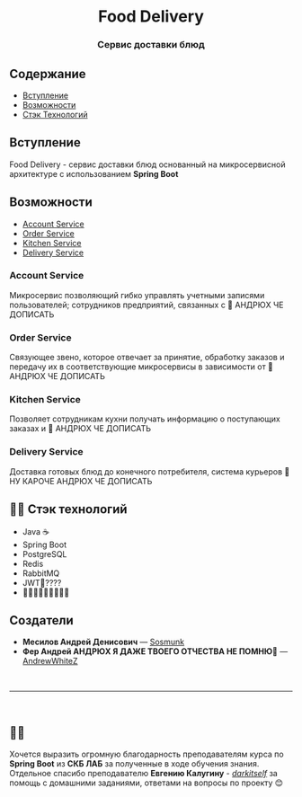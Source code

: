 <h1 align="center">Food Delivery</h1>

### <div align="center"> Сервис доставки блюд</div>


## Содержание
- [Вступление](#Вступление)
- [Возможности](#Возможности)
- [Стэк Технологий](#-стэк-технологий)


## Вступление
Food Delivery - сервис доставки блюд основанный на микросервисной архитектуре с использованием <b>Spring Boot</b>

## Возможности
- [Account Service](#account-service)
- [Order Service](#order-service)
- [Kitchen Service](#kitchen-service)
- [Delivery Service](#delivery-service)

### Account Service
Микросервис позволяющий гибко управлять учетными записями пользователей; сотрудников предприятий, связанных с 🔴 АНДРЮХ ЧЕ ДОПИСАТЬ

### Order Service
Связующее звено, которое отвечает за
принятие, обработку заказов и передачу их в соответствующие микросервисы в зависимости от 🔴 АНДРЮХ ЧЕ ДОПИСАТЬ

### Kitchen Service
Позволяет сотрудникам кухни получать информацию о поступающих заказах и 🔴 АНДРЮХ ЧЕ ДОПИСАТЬ

### Delivery Service
Доставка готовых блюд до конечного потребителя, система курьеров 🔴 НУ КАРОЧЕ АНДРЮХ ЧЕ ДОПИСАТЬ


## 👨‍💻 Стэк технологий
- Java ☕
- Spring Boot 
- PostgreSQL 
- Redis 
- RabbitMQ 
- JWT🔴????
- 🔴🔴🔴🔴🔴🔴🔴🔴🔴


## Создатели
- <b>Месилов Андрей Денисович</b> — [Sosmunk](https://github.com/Sosmunk)
- <b>Фер Андрей АНДРЮХ Я ДАЖЕ ТВОЕГО ОТЧЕСТВА НЕ ПОМНЮ🔴</b> — [AndrewWhiteZ](https://github.com/AndrewWhiteZ)

<br>

---

<br>

## 💚🧡
Хочется выразить огромную благодарность преподавателям курса по <b>Spring Boot</b> из <b>СКБ ЛАБ</b>
за полученные в ходе обучения знания.</br>
Отдельное спасибо преподавателю <b>Евгению Калугину</b> - <i>[darkitself](https://github.com/darkitself)</i>
за помощь с домашними заданиями, ответами на вопросы по проекту 😊
